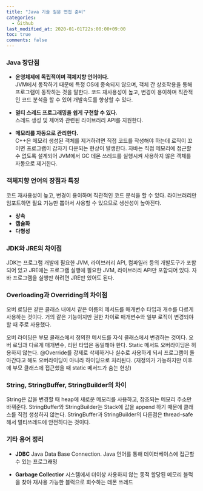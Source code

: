 ```yaml
---
title: "Java 기술 질문 면접 준비"
categories:
  - Github
last_modified_at: 2020-01-01T22s:00:00+09:00
toc: true
comments: false
---
```


### Java 장단점
- **운영체제에 독립적이며 객체지향 언어이다.**    
JVM에서 동작하기 때문에 특정 OS에 종속되지 않으며, 객체 간 상호작용을 통해 프로그램이 동작하는 것을 말한다.
코드 재사용성이 높고, 변경이 용이하며 직관적인 코드 분석을 할 수 있어 개발속도를 향상할 수 있다.

- **멀티 스레드 프로그래밍을 쉽게 구현할 수 있다.**        
스레드 생성 및 제어와 관련된 라이브러리 API를 지원한다.

- **메모리를 자동으로 관리한다.**    
C++은 메모리 생성된 객체를 제거하려면 직접 코드를 작성해야 하는데 로직이 꼬이면 프로그램이 갑자기 다운되는 현상이 발생한다. 자바는 직접 메모리에 접근할 수 없도록 설계되어 JVM에서 GC 데몬 쓰레드를 실행시켜 사용하지 않은 객체를 자동으로 제거한다.

### 객체지향 언어의 장점과 특징
코드 재사용성이 높고, 변경이 용이하며 직관적인 코드 분석을 할 수 있다. 라이브러리만 임포트하면 필요 기능만 뽑아서 사용할 수 있으므로 생산성이 높아진다.

- **상속**
- **캡슐화**
- **다형성**

### JDK와 JRE의 차이점
JDK는 프로그램 개발에 필요한 JVM, 라이브러리 API, 컴파일러 등의 개발도구가 포함되어 있고 JRE에는 프로그램 실행에 필요한 JVM, 라이브러리 API만 포함되어 있다. 자바 프로그램을 실행만 하려면 JRE만 있어도 된다.

### Overloading과 Overriding의 차이점
오버 로딩은 같은 클래스 내에서 같은 이름의 메서드를 매개변수 타입과 개수를 다르게 사용하는 것이다. 거의 같은 기능이지만 권한 차이로 매개변수와 일부 로직이 변경되야 할 때 주로 사용했다.

오버 라이딩은 부모 클래스에서 정의한 메서드를 자식 클래스에서 변경하는 것이다. 오버 로딩과 다르게 매개변수, 리턴 타입은 동일해야 한다. Static 메서드 오버라이딩은 허용하지 않는다. @Override를 강제로 삭제하거나 실수로 사용하게 되서 프로그램이 돌아간다고 해도 오버라이딩이 아니라 하이딩으로 처리된다. (재정의가 가능하지만 이후에 부모 클래스에 접근했을 때 static 메서드가 숨는 현상)

### String, StringBuffer, StringBuilder의 차이
String은 값을 변경할 때 heap에 새로운 메모리를 사용하고, 참조되는 메모리 주소만 바꿔준다.
StringBuffer와 StringBuilder는 Stack에 값을 append 하기 때문에  클래스를 직접 생성하지 않는다.
StringBuffer과 StringBuilder의 다른점은 thread-safe해서 멀티쓰레드에 안전하다는 것이다.

### 기타 용어 정리
- **JDBC**
Java Data Base Connection. Java 언어를 통해 데이터베이스에 접근할 수 있는 프로그래밍

- **Garbage Collectior**
시스템에서 더이상 사용하지 않는 동적 할당된 메모리 블럭을 찾아 재사용 가능한 블럭으로 회수하는 데몬 쓰레드
